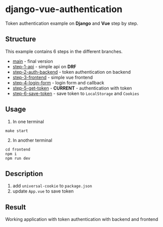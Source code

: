 # django-vue-authentication

Token authentication example on **Django** and **Vue** step by step.

## Structure

This example contains 6 steps in the different branches.

- [main](https://github.com/DanteOnline/django-vue-authentication) - final version
- [step-1-api](https://github.com/DanteOnline/django-vue-authentication/tree/step-1-api) - simple api on **DRF**
- [step-2-auth-backend](https://github.com/DanteOnline/django-vue-authentication/tree/step-2-auth-backend)  - token authentication on backend
- [step-3-frontend](https://github.com/DanteOnline/django-vue-authentication/tree/step-3-frontend) - simple vue frontend
- [step-4-login-form](https://github.com/DanteOnline/django-vue-authentication/tree/step-4-login-form) - login form and callback
- [step-5-get-token](https://github.com/DanteOnline/django-vue-authentication/tree/step-5-get-token) - **CURRENT** - authentication with token
- [step-6-save-token](https://github.com/DanteOnline/django-vue-authentication/tree/step-6-save-token) - save token to `LocalStorage` and `Cookies`
## Usage

1. In one terminal
```commandline
make start
```

2. In another terminal
```commandline
cd frontend
npm i
npm run dev
```

## Description

1. add `universal-cookie` to `package.json`
2. update `App.vue` to save token

## Result

Working application with token authentication with backend and frontend

